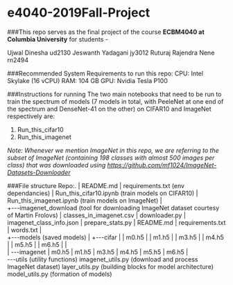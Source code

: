 # e4040-2019Fall-Project


###This repo serves as the final project of the course **ECBM4040 at Columbia University** for students - 

Ujwal Dinesha ud2130
Jeswanth Yadagani jy3012
Ruturaj Rajendra Nene rn2494

###Recommended System Requirements to run this repo:
CPU: Intel Skylake (16 vCPU)
RAM: 104 GB
GPU: Nvidia Tesla P100

###Instructions for running
The two main notebooks that need to be run to train the spectrum of models (7 models in total, with PeeleNet at one end of the spectrum and DenseNet-41 on the other) on CIFAR10 and ImageNet respectively are:
1. Run_this_cifar10
2. Run_this_imagenet

*Note: Whenever we mention ImageNet in this repo, we are referring to the subset of ImageNet (containing 198 classes with almost 500 images per class) that was downloaded using https://github.com/mf1024/ImageNet-Datasets-Downloader*

###File structure
Repo:.
|   README.md
|   requirements.txt (env dependancies)
|   Run_this_cifar10.ipynb (train models on CIFAR10)
|   Run_this_imagenet.ipynb (train models on ImageNet)
|   
+---imagenet_download (tool for downloading ImageNet dataset courtesy of Martin Frolovs)
|       classes_in_imagenet.csv
|       downloader.py
|       imagenet_class_info.json
|       prepare_stats.py
|       README.md
|       requirements.txt
|       words.txt
|       
+---models (saved models)
|   +---cifar
|   |       m0.h5
|   |       m1.h5
|   |       m3.h5
|   |       m4.h5
|   |       m5.h5
|   |       m6.h5
|   |       
|   \---imagenet
|           m0.h5
|           m1.h5
|           m3.h5
|           m4.h5
|           m5.h5
|           m6.h5
|           
\---utils (utility functions)
        imagenet_utils.py (download and process ImageNet dataset)
        layer_utils.py (building blocks for model architecture)
        model_utils.py (formation of models)
        

